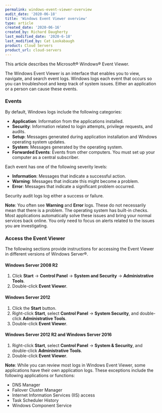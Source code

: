 ```yaml
---
permalink: windows-event-viewer-overview
audit_date: '2020-06-18'
title: 'Windows Event Viewer overview'
type: article
created_date: '2020-06-16'
created_by: Richard Daugherty
last_modified_date: '2020-6-18'
last_modified_by: Cat Lookabaugh
product: Cloud Servers
product_url: cloud-servers
---
```


This article describes the Microsoft&reg; Windows&reg; Event Viewer.

The Windows Event Viewer is an interface that enables you to view, navigate, and search event logs. Windows logs each event that occurs so you can troubleshoot and keep track of system issues. Either an application or a person can cause these events.

### Events

By default, Windows logs include the following categories:

- **Application**: Information from the applications installed.
- **Security**: Information related to login attempts, privilege requests, and audits.
- **Setup**: Messages generated during application installation and Windows operating system updates.
- **System**: Messages generated by the operating system.
- **Forwarded Events**: Events from other computers. You must set up your computer as a central subscriber.

Each event has one of the following severity levels:

- **Information**: Messages that indicate a successful action.
- **Warning**: Messages that indicate this might become a problem.
- **Error**: Messages that indicate a significant problem occurred.

Security audit logs log either a success or failure.

**Note**: You often see **Warning** and **Error** logs. These do not necessarily mean that there is a problem.
The operating system has built-in checks. Most applications automatically solve these issues and bring your normal services back online. You only need to focus on alerts related to the issues you are investigating.

### Access the Event Viewer

The following sections provide instructions for accessing the Event Viewer in different versions of Windows Server&reg;.

#### Windows Server 2008 R2

1. Click **Start** -> **Control Panel** -> **System and Security** -> **Administrative Tools**.
2. Double-click **Event Viewer**.

#### Windows Server 2012

1. Click the **Start** button.
2. Right-click **Start**, select **Control Panel** -> **System Security**, and double-click **Administrative Tools**.
3. Double-click **Event Viewer**.

#### Windows Server 2012 R2 and Windows Server 2016

1. Right-click **Start**, select **Control Panel** -> **System & Security**, and double-click **Administrative Tools**.
2. Double-click **Event Viewer**.

**Note**: While you can review most logs in Windows Event Viewer, some applications have their own application logs. These exceptions include the following applications or functions:

- DNS Manager
- Failover Cluster Manager
- Internet Information Services (IIS) access
- Task Scheduler History
- Windows Component Service
